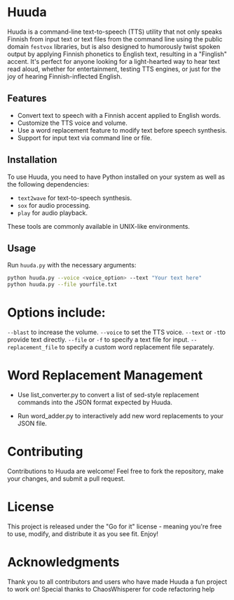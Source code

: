 # Huuda

Huuda is a command-line text-to-speech (TTS) utility that not only speaks Finnish from input text or text files from the command line using the public domain `festvox` libraries, but is also designed to humorously twist spoken output by applying Finnish phonetics to English text, resulting in a "Finglish" accent. It's perfect for anyone looking for a light-hearted way to hear text read aloud, whether for entertainment, testing TTS engines, or just for the joy of hearing Finnish-inflected English.

## Features

- Convert text to speech with a Finnish accent applied to English words.
- Customize the TTS voice and volume.
- Use a word replacement feature to modify text before speech synthesis.
- Support for input text via command line or file.

## Installation

To use Huuda, you need to have Python installed on your system as well as the following dependencies:

- `text2wave` for text-to-speech synthesis.
- `sox` for audio processing.
- `play` for audio playback.

These tools are commonly available in UNIX-like environments.

## Usage

Run `huuda.py` with the necessary arguments:

```bash
python huuda.py --voice <voice_option> --text "Your text here"
python huuda.py --file yourfile.txt
```

# Options include:

`--blast` to increase the volume.
`--voice` to set the TTS voice.
`--text` or `-t`to provide text directly.
`--file` or `-f` to specify a text file for input.
`--replacement_file` to specify a custom word replacement file separately.

# Word Replacement Management

- Use list_converter.py to convert a list of sed-style replacement commands into the JSON format expected by Huuda.

- Run word_adder.py to interactively add new word replacements to your JSON file.

# Contributing

Contributions to Huuda are welcome! Feel free to fork the repository, make your changes, and submit a pull request.

# License

This project is released under the "Go for it" license - meaning you're free to use, modify, and distribute it as you see fit. Enjoy!

# Acknowledgments

Thank you to all contributors and users who have made Huuda a fun project to work on!
Special thanks to ChaosWhisperer for code refactoring help 
